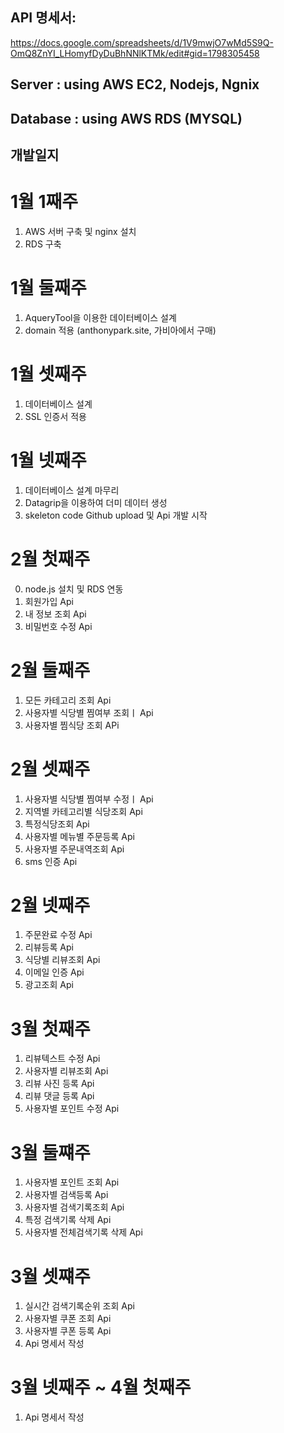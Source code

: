 

## API 명세서:
https://docs.google.com/spreadsheets/d/1V9mwjO7wMd5S9Q-OmQ8ZnYI_LHomyfDyDuBhNNlKTMk/edit#gid=1798305458

## Server : using AWS EC2, Nodejs, Ngnix
## Database : using AWS RDS (MYSQL)


## 개발일지

# 1월 1째주 
1. AWS 서버 구축 및 nginx 설치
2. RDS 구축 

# 1월 둘째주
1. AqueryTool을 이용한 데이터베이스 설계 
2. domain 적용 (anthonypark.site, 가비아에서 구매)

# 1월 셋째주
1. 데이터베이스 설계 
2. SSL 인증서 적용

# 1월 넷째주
1. 데이터베이스 설계 마무리
2. Datagrip을 이용하여 더미 데이터 생성
3. skeleton code Github upload 및 Api 개발 시작

# 2월 첫째주
0. node.js 설치 및 RDS 연동
1. 회원가입 Api
2. 내 정보 조회 Api
3. 비밀번호 수정 Api

# 2월 둘째주
1. 모든 카테고리 조회 Api
2. 사용자별 식당별 찜여부 조회ㅣ Api
3. 사용자별 찜식당  조회 APi

# 2월 셋째주
1. 사용자별 식당별 찜여부 수정ㅣ Api
2. 지역별 카테고리별 식당조회 Api
3. 특정식당조회 Api 
4. 사용자별 메뉴별 주문등록 Api
5. 사용자별 주문내역조회 Api
6. sms 인증 Api

# 2월 넷째주
1. 주문완료 수정 Api
2. 리뷰등록 Api
3. 식당별 리뷰조회 Api
4. 이메일 인증 Api
5. 광고조회 Api

# 3월 첫째주
1. 리뷰텍스트 수정 Api
2. 사용자별 리뷰조회 Api
3. 리뷰 사진 등록 Api
4. 리뷰 댓글 등록 Api
5. 사용자별 포인트 수정 Api

# 3월 둘쨰주
1. 사용자별 포인트 조회 Api
2. 사용자별 검색등록 Api
3. 사용자별 검색기록조회 Api
4. 특정 검색기록 삭제 Api
5. 사용자별 전체검색기록 삭제 Api

# 3월 셋쨰주
1. 실시간 검색기록순위 조회 Api
2. 사용자별 쿠폰 조회 Api
3. 사용자별 쿠폰 등록 Api
4. Api 명세서 작성

# 3월 넷째주 ~ 4월 첫째주
1. Api 명세서 작성
